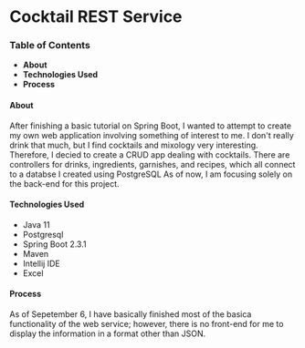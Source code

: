 # **Cocktail REST Service**


### **Table of Contents**

* **About**
* **Technologies Used**
* **Process**

#### **About**
After finishing a basic tutorial on Spring Boot, I wanted to attempt to create my own web application involving something of interest to me. I don't really drink that much, but I find cocktails and mixology very interesting. Therefore, I decied to create a CRUD app dealing with cocktails. There are controllers for drinks, ingredients, garnishes, and recipes, which all connect to a databse I created using PostgreSQL As of now, I am focusing solely on the back-end for this project. 

#### **Technologies Used**
* Java 11
* Postgresql
* Spring Boot 2.3.1
* Maven
* Intellij IDE
* Excel

#### **Process**
As of Sepetember 6, I have basically finished most of the basica functionality of the web service; however, there is no front-end for me to display the information in a format other than JSON.


